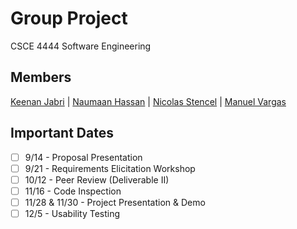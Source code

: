 # Group Project
CSCE 4444 Software Engineering 

## Members
[Keenan Jabri](#) | [Naumaan Hassan](#) | [Nicolas Stencel](#) | [Manuel Vargas](#)


## Important Dates
- [ ] 9/14 - Proposal Presentation
- [ ] 9/21 - Requirements Elicitation Workshop
- [ ] 10/12 - Peer Review (Deliverable II)
- [ ] 11/16 - Code Inspection
- [ ] 11/28 & 11/30 - Project Presentation & Demo
- [ ] 12/5 - Usability Testing